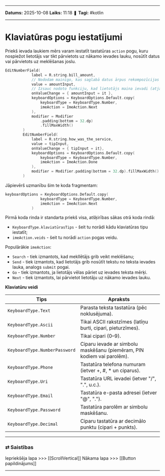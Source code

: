 ___

**Datums:** 2025-10-08
**Laiks:** 11:18
❚ **Tagi:** #kotlin 

---
# Klaviatūras pogu iestatījumi

Priekš ievada laukiem mērs varam iestatīt tastatūras `action` pogu, kuru nospiežot lietotājs var tikt pārvietots uz nākamo ievades lauku, nosūtīt datus vai pārvietots uz meklēšanas joslu.

```kotlin
EditNumberField(
            label = R.string.bill_amount,
            // Nododam mainīgo, kas saglabā datus ārpus rekompozīcijas
            value = amountInput,
            // Izsauc nodoto funkciju, kad lietotājs maina ievadi (atjauno amountInput)
            onValueChange = { amountInput = it },
            keyboardOptions = KeyboardOptions.Default.copy(
                keyboardType = KeyboardType.Number,
                imeAction = ImeAction.Next
            ),
            modifier = Modifier
                .padding(bottom = 32.dp)
                .fillMaxWidth()
        )
        EditNumberField(
            label = R.string.how_was_the_service,
            value = tipInput,
            onValueChange = { tipInput = it},
            keyboardOptions = KeyboardOptions.Default.copy(
                keyboardType = KeyboardType.Number,
                imeAction = ImeAction.Done
            ),
            modifier = Modifier.padding(bottom = 32.dp).fillMaxWidth()
        )
```

Jāpievērš uzmanību šim te koda fragmentam:

```kotlin
keyboardOptions = KeyboardOptions.Default.copy(
                keyboardType = KeyboardType.Number,
                imeAction = ImeAction.Next
            )
```

Pirmā koda rinda ir standarta priekš visa, atšķirības sākas otrā koda rindā:

- `KeyboardType.klaviatūrasTips` - šeit tu norādi kādu klaviatūras tipu iestatīt;
- `imeAction.veids` - šeit tu norādi `action` pogas veidu.

Populārākie `imeAction`:

- `Search` - tiek izmantots, kad mekllētājs grib veikt meklēšanu;
- `Send` - tiek izmantots, kad lietotājs grib nosūtīt tekstu no teksta ievades lauka, analogs `submit` pogai.
- `Go` - tiek izmantots, ja lietotājs vēlas pāriet uz ievades teksta mērķi.
- `Next` - tiek izmantots, lai pārvietot lietotāju uz nākamo ievades lauku.

**Klaviatūru veidi**

| Tips                          | Apraksts                                                               |
| ----------------------------- | ---------------------------------------------------------------------- |
| `KeyboardType.Text`           | Parasta teksta tastatūra (pēc noklusējuma).                            |
| `KeyboardType.Ascii`          | Tikai ASCII rakstzīmes (latīņu burti, cipari, pieturzīmes).            |
| `KeyboardType.Number`         | Tikai cipari (0–9).                                                    |
| `KeyboardType.NumberPassword` | Ciparu ievade ar simbolu maskēšanu (piemēram, PIN kodiem vai parolēm). |
| `KeyboardType.Phone`          | Tastatūra telefona numuram (ietver +, #, * un ciparus).                |
| `KeyboardType.Uri`            | Tastatūra URL ievadei (ietver "/", ".", u.c.).                         |
| `KeyboardType.Email`          | Tastatūra e-pasta adresei (ietver "@", ".").                           |
| `KeyboardType.Password`       | Tastatūra parolēm ar simbolu maskēšanu.                                |
| `KeyboardType.Decimal`        | Ciparu tastatūra ar decimālo punktu (cipari + punkts).                 |

---
### ⇄ Saistības

Iepriekšēja lapa >>> [[ScrollVertical]]
Nākama lapa >>> [[Button papildinājums]]

---